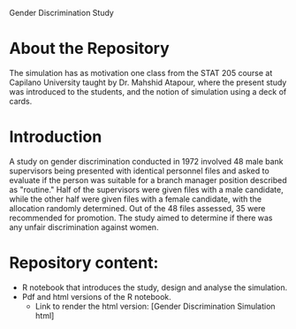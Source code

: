 Gender Discrimination Study

# About the Repository
The simulation has as motivation one class from the STAT 205 course at Capilano University taught by Dr. Mahshid Atapour, where the present study was introduced to the students, and the notion of simulation using a deck of cards.

# Introduction

A study on gender discrimination conducted in 1972 involved 48 male bank supervisors being presented with identical personnel files and asked to evaluate if the person was suitable for a branch manager position described as "routine." Half of the supervisors were given files with a male candidate, while the other half were given files with a female candidate, with the allocation randomly determined. Out of the 48 files assessed, 35 were recommended for promotion. The study aimed to determine if there was any unfair discrimination against women.

# Repository content:

+ R notebook that introduces the study, design and analyse the simulation.
+ Pdf and html versions of the R notebook.
  + Link to render the html version: [Gender Discrimination Simulation html]

